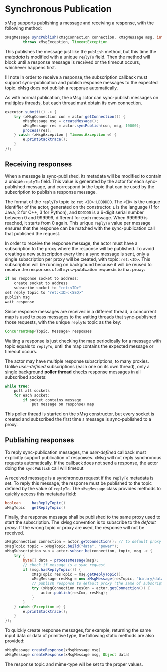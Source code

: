 # Synchronous Publication

xMsg supports publishing a message and receiving a response,
with the following method:

```java
xMsgMessage syncPublish(xMsgConnection connection, xMsgMessage msg, int timeout)
        throws xMsgException, TimeoutException
```

This publishes the message just like the `publish` method,
but this time the *metadata* is modified with a unique `replyTo` field.
Then the method will block until a response message is received
or the timeout occurs, whichever happens first.

!!! note
    In order to receive a response,
    the subscription callback must support sync-publication
    and publish response messages to the expected topic.
    xMsg does not publish a response automatically.

As with normal publication,
the xMsg actor can sync-publish messages on multiples threads,
but each thread must obtain its own connection.

```java
executor.submit(() -> {
    try (xMsgConnection con = actor.getConnection()) {
        xMsgMessage msg = createMessage();
        xMsgMessage res = actor.syncPublish(con, msg, 10000);
        process(res);
    } catch (xMsgException | TimeoutException e) {
        e.printStacktrace();
    }
});
```

## Receiving responses

When a message is sync-published,
its metadata will be modified to contain a unique `replyTo` field.
This value is generated by the actor for each sync-published message,
and correspond to the topic that can be used by the subscription
to publish a response message.

The format of the `replyTo` topic is: `ret:<ID>:LDDDDDD`.
The `<ID>` is the unique identifier of the actor,
generated on the constructor.
`L` is the language (1 for Java, 2 for C++, 3 for Python),
and `DDDDDD` is a 6-digit serial number between 0 and 999999,
different for each message.
When 999999 is reached, it starts from 0 again.
This unique `replyTo` value per message ensures that the response can be
matched with the sync-publication call that published the request.

In order to receive the response message,
the actor must have a subscription
to the proxy where the response will be published.
To avoid creating a new subscription every time a sync message is sent,
only a single subscription per proxy will be created,
with topic: `ret:<ID>`.
This subscription will be running on background because
it will be reused to receive the responses
of all sync-publication requests to that proxy:

```java
if no response socket to address:
    create socket to address
    subscribe socket to "ret:<ID>"
set reply topic to "ret:<ID>:<SEQ>"
publish msg
wait response
```

Since response messages are received in a different thread,
a concurrent map is used to pass messages
to the waiting threads that sync-published those requests,
with the unique `replyTo` topic as the key:

```java
ConcurrentMap<Topic, Message> responses
```

Waiting a response is just checking the map periodically
for a message with topic equals to `replyTo`,
until the map contains the expected message or timeout occurs.

The actor may have multiple response subscriptions, to many proxies.
Unlike *user-defined* subscriptions (each one on its own thread),
only a single background **poller thread** checks response messages
in all subscribed sockets:

```java
while true:
    poll all sockets
    for each socket:
        if socket contains message
            put message on responses map
```

This poller thread is started on the xMsg constructor,
but every socket is created and subscribed the first time
a message is sync-published to a proxy.

## Publishing responses

To reply sync-publication messages,
the *user-defined* callback must explicitly support publication of responses.
xMsg will not reply synchronous requests automatically.
If the callback does not send a response,
the actor doing the `syncPublish` call will timeout.

A received message is a synchronous request if the `replyTo` metadata is set.
To reply this message,
the response must be published to the topic defined by the value of `replyTo`.
The `xMsgMessage` class provides methods to quickly access this metatada field:

```java
boolean     hasReplyTopic()
xMsgTopic   getReplyTopic()
```

Finally, the response message shall be published
to the same proxy used to start the subscription.
The xMsg convention is to subscribe to the *default proxy*.
If the wrong topic or proxy are used, the response will not be received.

```java
xMsgConnection connection = actor.getConnection(); // to default proxy
xMsgTopic topic = xMsgTopic.build("data", "power");
xMsgSubscription sub = actor.subscribe(connection, topic, msg -> {
    try {
        byte[] data = processMessage(msg);
        // check if message is a sync request
        if (msg.hasReplyTopic()) {
            xMsgTopic resTopic = msg.getReplyTopic();
            xMsgMessage resMsg = new xMsgMessage(resTopic, "binary/data", data);
            // publish response to default proxy (the same of subscription)
            try (xMsgConnection resCon = actor.getConnection()) {
                actor.publish(resCon, resMsg);
            }
        }
    } catch (Exception e) {
        e.printStacktrace();
    }
});
```

To quickly create response messages, for example,
returning the same input data or data of primitive type,
the following static methods are also provided:

```java
xMsgMessage createResponse(xMsgMessage msg)
xMsgMessage createResponse(xMsgMessage msg, Object data)
```

The response topic and mime-type will be set to the proper values.
